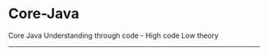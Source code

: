 # Core-Java
Core Java Understanding through code - High code Low theory

------------------------------------------------------------
